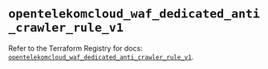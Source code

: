 # `opentelekomcloud_waf_dedicated_anti_crawler_rule_v1`

Refer to the Terraform Registry for docs: [`opentelekomcloud_waf_dedicated_anti_crawler_rule_v1`](https://registry.terraform.io/providers/opentelekomcloud/opentelekomcloud/1.36.35/docs/resources/waf_dedicated_anti_crawler_rule_v1).
